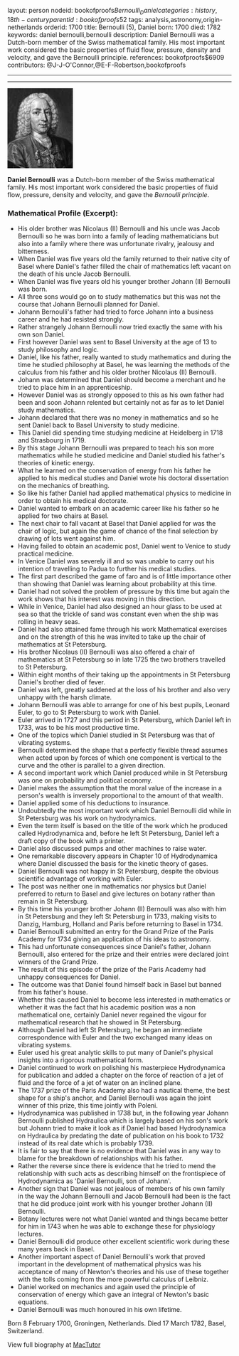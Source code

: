 layout: person
nodeid: bookofproofs$Bernoulli_Daniel
categories: history,18th-century
parentid: bookofproofs$52
tags: analysis,astronomy,origin-netherlands
orderid: 1700
title: Bernoulli (5), Daniel
born: 1700
died: 1782
keywords: daniel bernoulli,bernoulli
description: Daniel Bernoulli was a Dutch-born member of the Swiss mathematical family. His most important work considered the basic properties of fluid flow, pressure, density and velocity, and gave the Bernoulli principle.
references: bookofproofs$6909
contributors: @J-J-O'Connor,@E-F-Robertson,bookofproofs

---



---

![Bernoulli_Daniel.jpg](https://github.com/bookofproofs/bookofproofs.github.io/blob/main/_sources/_assets/images/portraits/Bernoulli_Daniel.jpg?raw=true)

**Daniel Bernoulli** was a Dutch-born member of the Swiss mathematical family. His most important work considered the basic properties of fluid flow, pressure, density and velocity, and gave the _Bernoulli principle_.

### Mathematical Profile (Excerpt):
* His older brother was Nicolaus (II) Bernoulli and his uncle was Jacob Bernoulli so he was born into a family of leading mathematicians but also into a family where there was unfortunate rivalry, jealousy and bitterness.
* When Daniel was five years old the family returned to their native city of Basel where Daniel's father filled the chair of mathematics left vacant on the death of his uncle Jacob Bernoulli.
* When Daniel was five years old his younger brother Johann (II) Bernoulli was born.
* All three sons would go on to study mathematics but this was not the course that Johann Bernoulli planned for Daniel.
* Johann Bernoulli's father had tried to force Johann into a business career and he had resisted strongly.
* Rather strangely Johann Bernoulli now tried exactly the same with his own son Daniel.
* First however Daniel was sent to Basel University at the age of 13 to study philosophy and logic.
* Daniel, like his father, really wanted to study mathematics and during the time he studied philosophy at Basel, he was learning the methods of the calculus from his father and his older brother Nicolaus (II) Bernoulli.
* Johann was determined that Daniel should become a merchant and he tried to place him in an apprenticeship.
* However Daniel was as strongly opposed to this as his own father had been and soon Johann relented but certainly not as far as to let Daniel study mathematics.
* Johann declared that there was no money in mathematics and so he sent Daniel back to Basel University to study medicine.
* This Daniel did spending time studying medicine at Heidelberg in 1718 and Strasbourg in 1719.
* By this stage Johann Bernoulli was prepared to teach his son more mathematics while he studied medicine and Daniel studied his father's theories of kinetic energy.
* What he learned on the conservation of energy from his father he applied to his medical studies and Daniel wrote his doctoral dissertation on the mechanics of breathing.
* So like his father Daniel had applied mathematical physics to medicine in order to obtain his medical doctorate.
* Daniel wanted to embark on an academic career like his father so he applied for two chairs at Basel.
* The next chair to fall vacant at Basel that Daniel applied for was the chair of logic, but again the game of chance of the final selection by drawing of lots went against him.
* Having failed to obtain an academic post, Daniel went to Venice to study practical medicine.
* In Venice Daniel was severely ill and so was unable to carry out his intention of travelling to Padua to further his medical studies.
* The first part described the game of faro and is of little importance other than showing that Daniel was learning about probability at this time.
* Daniel had not solved the problem of pressure by this time but again the work shows that his interest was moving in this direction.
* While in Venice, Daniel had also designed an hour glass to be used at sea so that the trickle of sand was constant even when the ship was rolling in heavy seas.
* Daniel had also attained fame through his work Mathematical exercises and on the strength of this he was invited to take up the chair of mathematics at St Petersburg.
* His brother Nicolaus (II) Bernoulli was also offered a chair of mathematics at St Petersburg so in late 1725 the two brothers travelled to St Petersburg.
* Within eight months of their taking up the appointments in St Petersburg Daniel's brother died of fever.
* Daniel was left, greatly saddened at the loss of his brother and also very unhappy with the harsh climate.
* Johann Bernoulli was able to arrange for one of his best pupils, Leonard Euler, to go to St Petersburg to work with Daniel.
* Euler arrived in 1727 and this period in St Petersburg, which Daniel left in 1733, was to be his most productive time.
* One of the topics which Daniel studied in St Petersburg was that of vibrating systems.
* Bernoulli determined the shape that a perfectly flexible thread assumes when acted upon by forces of which one component is vertical to the curve and the other is parallel to a given direction.
* A second important work which Daniel produced while in St Petersburg was one on probability and political economy.
* Daniel makes the assumption that the moral value of the increase in a person's wealth is inversely proportional to the amount of that wealth.
* Daniel applied some of his deductions to insurance.
* Undoubtedly the most important work which Daniel Bernoulli did while in St Petersburg was his work on hydrodynamics.
* Even the term itself is based on the title of the work which he produced called Hydrodynamica and, before he left St Petersburg, Daniel left a draft copy of the book with a printer.
* Daniel also discussed pumps and other machines to raise water.
* One remarkable discovery appears in Chapter 10 of Hydrodynamica where Daniel discussed the basis for the kinetic theory of gases.
* Daniel Bernoulli was not happy in St Petersburg, despite the obvious scientific advantage of working with Euler.
* The post was neither one in mathematics nor physics but Daniel preferred to return to Basel and give lectures on botany rather than remain in St Petersburg.
* By this time his younger brother Johann (II) Bernoulli was also with him in St Petersburg and they left St Petersburg in 1733, making visits to Danzig, Hamburg, Holland and Paris before returning to Basel in 1734.
* Daniel Bernoulli submitted an entry for the Grand Prize of the Paris Academy for 1734 giving an application of his ideas to astronomy.
* This had unfortunate consequences since Daniel's father, Johann Bernoulli, also entered for the prize and their entries were declared joint winners of the Grand Prize.
* The result of this episode of the prize of the Paris Academy had unhappy consequences for Daniel.
* The outcome was that Daniel found himself back in Basel but banned from his father's house.
* Whether this caused Daniel to become less interested in mathematics or whether it was the fact that his academic position was a non mathematical one, certainly Daniel never regained the vigour for mathematical research that he showed in St Petersburg.
* Although Daniel had left St Petersburg, he began an immediate correspondence with Euler and the two exchanged many ideas on vibrating systems.
* Euler used his great analytic skills to put many of Daniel's physical insights into a rigorous mathematical form.
* Daniel continued to work on polishing his masterpiece Hydrodynamica for publication and added a chapter on the force of reaction of a jet of fluid and the force of a jet of water on an inclined plane.
* The 1737 prize of the Paris Academy also had a nautical theme, the best shape for a ship's anchor, and Daniel Bernoulli was again the joint winner of this prize, this time jointly with Poleni.
* Hydrodynamica was published in 1738 but, in the following year Johann Bernoulli published Hydraulica which is largely based on his son's work but Johann tried to make it look as if Daniel had based Hydrodynamica on Hydraulica by predating the date of publication on his book to 1732 instead of its real date which is probably 1739.
* It is fair to say that there is no evidence that Daniel was in any way to blame for the breakdown of relationships with his father.
* Rather the reverse since there is evidence that he tried to mend the relationship with such acts as describing himself on the frontispiece of Hydrodynamica as 'Daniel Bernoulli, son of Johann'.
* Another sign that Daniel was not jealous of members of his own family in the way the Johann Bernoulli and Jacob Bernoulli had been is the fact that he did produce joint work with his younger brother Johann (II) Bernoulli.
* Botany lectures were not what Daniel wanted and things became better for him in 1743 when he was able to exchange these for physiology lectures.
* Daniel Bernoulli did produce other excellent scientific work during these many years back in Basel.
* Another important aspect of Daniel Bernoulli's work that proved important in the development of mathematical physics was his acceptance of many of Newton's theories and his use of these together with the tolls coming from the more powerful calculus of Leibniz.
* Daniel worked on mechanics and again used the principle of conservation of energy which gave an integral of Newton's basic equations.
* Daniel Bernoulli was much honoured in his own lifetime.

Born 8 February 1700, Groningen, Netherlands. Died 17 March 1782, Basel, Switzerland.

View full biography at [MacTutor](https://mathshistory.st-andrews.ac.uk/Biographies/Bernoulli_Daniel/)
